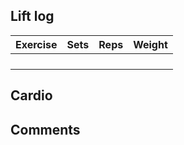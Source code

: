 ## Lift log
| Exercise | Sets | Reps | Weight |
|----------|------|------|--------|
|          |      |      |        |
|          |      |      |        |
|          |      |      |        |
|          |      |      |        |

## Cardio


## Comments


